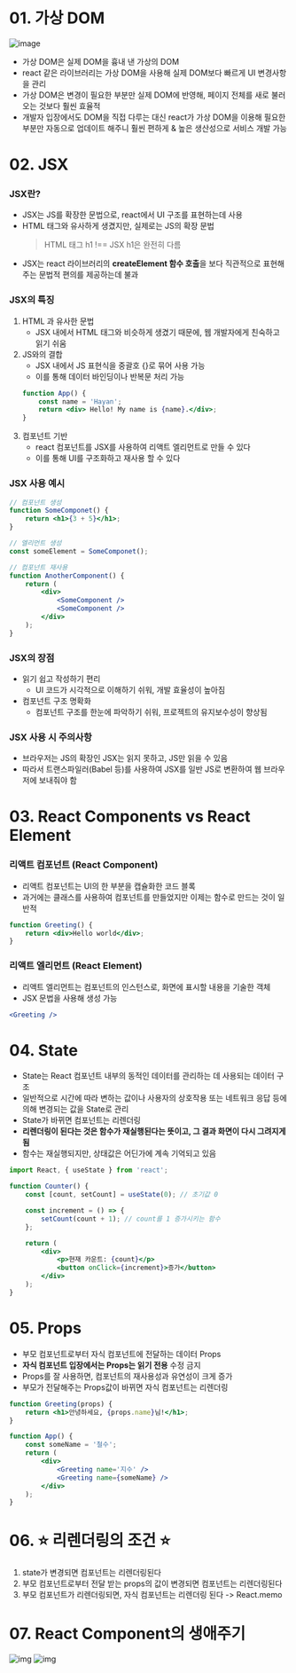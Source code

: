 # 01. 가상 DOM

![image](https://teamsparta.notion.site/image/https%3A%2F%2Fprod-files-secure.s3.us-west-2.amazonaws.com%2F83c75a39-3aba-4ba4-a792-7aefe4b07895%2Fab84a4fb-5637-444d-bb7c-5cf4e4f1e1b0%2FUntitled.png?table=block&id=6f2c056f-5c74-413a-b989-c6ce523e2a5e&spaceId=83c75a39-3aba-4ba4-a792-7aefe4b07895&width=670&userId=&cache=v2)

-   가상 DOM은 실제 DOM을 흉내 낸 가상의 DOM
-   react 같은 라이브러리는 가상 DOM을 사용해 실제 DOM보다 빠르게 UI 변경사항을 관리
-   가상 DOM은 변경이 필요한 부분만 실제 DOM에 반영해, 페이지 전체를 새로 불러오는 것보다 훨씬 효율적
-   개발자 입장에서도 DOM을 직접 다루는 대신 react가 가상 DOM을 이용해 필요한 부분만 자동으로 업데이트 해주니 훨씬 편하게 & 높은 생산성으로 서비스 개발 가능

# 02. JSX

### JSX란?

-   JSX는 JS를 확장한 문법으로, react에서 UI 구조를 표현하는데 사용
-   HTML 태그와 유사하게 생겼지만, 실제로는 JS의 확장 문법
    > HTML 태그 h1 !== JSX h1은 완전히 다름
-   JSX는 react 라이브러리의 **createElement 함수 호출**을 보다 직관적으로 표현해주는 문법적 편의를 제공하는데 불과

### JSX의 특징

1. HTML 과 유사한 문법
    - JSX 내에서 HTML 태그와 비슷하게 생겼기 때문에, 웹 개발자에게 친숙하고 읽기 쉬움
2. JS와의 결합
    - JSX 내에서 JS 표현식을 중괄호 {}로 묶어 사용 가능
    - 이를 통해 데이터 바인딩이나 반복문 처리 가능
    ```jsx
    function App() {
        const name = 'Hayan';
        return <div> Hello! My name is {name}.</div>;
    }
    ```
3. 컴포넌트 기반
    - react 컴포넌트를 JSX를 사용하여 리액트 엘리먼트로 만들 수 있다
    - 이를 통해 UI를 구조화하고 재사용 할 수 있다

### JSX 사용 예시

```jsx
// 컴포넌트 생성
function SomeComponet() {
    return <h1>{3 + 5}</h1>;
}

// 엘리먼트 생성
const someElement = SomeComponet();

// 컴포넌트 재사용
function AnotherComponent() {
    return (
        <div>
            <SomeComponent />
            <SomeComponent />
        </div>
    );
}
```

### JSX의 장점

-   읽기 쉽고 작성하기 편리
    -   UI 코드가 시각적으로 이해하기 쉬워, 개발 효율성이 높아짐
-   컴포넌트 구조 명확화
    -   컴포넌트 구조를 한눈에 파악하기 쉬워, 프로젝트의 유지보수성이 향상됨

### JSX 사용 시 주의사항

-   브라우저는 JS의 확장인 JSX는 읽지 못하고, JS만 읽을 수 있음
-   따라서 트랜스파일러(Babel 등)를 사용하여 JSX를 일반 JS로 변환하여 웹 브라우저에 보내줘야 함

# 03. React Components vs React Element

### 리액트 컴포넌트 (React Component)

-   리액트 컴포넌트는 UI의 한 부분을 캡슐화한 코드 블록
-   과거에는 클래스를 사용하여 컴포넌트를 만들었지만 이제는 함수로 만드는 것이 일반적

```jsx
function Greeting() {
    return <div>Hello world</div>;
}
```

### 리액트 엘리먼트 (React Element)

-   리액트 엘리먼트는 컴포넌트의 인스턴스로, 화면에 표시할 내용을 기술한 객체
-   JSX 문법을 사용해 생성 가능

```jsx
<Greeting />
```

# 04. State

-   State는 React 컴포넌트 내부의 동적인 데이터를 관리하는 데 사용되는 데이터 구조
-   일반적으로 시간에 따라 변하는 값이나 사용자의 상호작용 또는 네트워크 응답 등에 의해 변경되는 값을 State로 관리
-   State가 바뀌면 컴포넌트는 리렌더링
-   **리렌더링이 된다는 것은 함수가 재실행된다는 뜻이고, 그 결과 화면이 다시 그려지게 됨**
-   함수는 재실행되지만, 상태값은 어딘가에 계속 기억되고 있음

```jsx
import React, { useState } from 'react';

function Counter() {
    const [count, setCount] = useState(0); // 초기값 0

    const increment = () => {
        setCount(count + 1); // count를 1 증가시키는 함수
    };

    return (
        <div>
            <p>현재 카운트: {count}</p>
            <button onClick={increment}>증가</button>
        </div>
    );
}
```

# 05. Props

-   부모 컴포넌트로부터 자식 컴포넌트에 전달하는 데이터 Props
-   **자식 컴포넌트 입장에서는 Props는 읽기 전용** 수정 금지
-   Props를 잘 사용하면, 컴포넌트의 재사용성과 유연성이 크게 증가
-   부모가 전달해주는 Props값이 바뀌면 자식 컴포넌트는 리렌더링

```jsx
function Greeting(props) {
    return <h1>안녕하세요, {props.name}님!</h1>;
}

function App() {
    const someName = '철수';
    return (
        <div>
            <Greeting name='지수' />
            <Greeting name={someName} />
        </div>
    );
}
```

# 06. ⭐️ 리렌더링의 조건 ⭐️

1. state가 변경되면 컴포넌트는 리렌더링된다
2. 부모 컴포넌트로부터 전달 받는 props의 값이 변경되면 컴포넌트는 리렌더링된다
3. 부모 컴포넌트가 리렌더링되면, 자식 컴포넌트는 리렌더링 된다 -> React.memo

# 07. React Component의 생애주기

![img](https://teamsparta.notion.site/image/https%3A%2F%2Fprod-files-secure.s3.us-west-2.amazonaws.com%2F83c75a39-3aba-4ba4-a792-7aefe4b07895%2F023372a4-80eb-4b6f-af23-d155cd486d2d%2FUntitled.png?table=block&id=52e3ae83-567a-4ede-8c1d-2b5a13f716e3&spaceId=83c75a39-3aba-4ba4-a792-7aefe4b07895&width=1420&userId=&cache=v2)
![img](https://teamsparta.notion.site/image/https%3A%2F%2Fprod-files-secure.s3.us-west-2.amazonaws.com%2F83c75a39-3aba-4ba4-a792-7aefe4b07895%2F9f67def1-460a-40ee-8a4f-bfa176d5e6f9%2FUntitled.png?table=block&id=49e184e9-ace1-4492-9a42-0af2bb1bed3a&spaceId=83c75a39-3aba-4ba4-a792-7aefe4b07895&width=1060&userId=&cache=v2)
